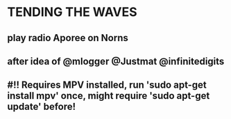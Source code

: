 # TENDING THE WAVES

## play radio Aporee on Norns
## after idea of @mlogger @Justmat @infinitedigits
## #!! Requires MPV installed, run 'sudo apt-get install mpv' once, might require 'sudo apt-get update' before!
